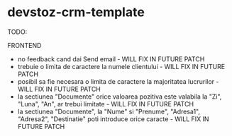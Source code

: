 # devstoz-crm-template

TODO:

FRONTEND

- no feedback cand dai Send email - WILL FIX IN FUTURE PATCH
- trebuie o limita de caractere la numele clientului - WILL FIX IN FUTURE PATCH
- posibil sa fie necesara o limita de caractere la majoritatea lucrurilor - WILL FIX IN FUTURE PATCH
- la sectiunea "Documente" orice valoarea pozitiva este valabila la "Zi", "Luna", "An", ar trebui limitate - WILL FIX IN FUTURE PATCH
- la sectiunea "Documente", la "Nume" si "Prenume", "Adresa1", "Adresa2", "Destinatie" poti introduce orice caracte - WILL FIX IN FUTURE PATCH

